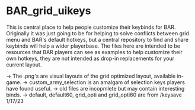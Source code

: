 # BAR_grid_uikeys
This is central place to help people customize their keybinds for BAR. Originally it was
just going to be for helping to solve conflicts between grid menu and BAR's default hotkeys,
but a central repository to find and share keybinds will help a wider playerbase. The files
here are intended to be resources that BAR players can see as examples to help customize
their own hotkeys, they are not intended as drop-in replacements for your current layout.

  -> The .png's are visual layouts of the grid optimized layout, available in-game.
  -> custom_army_selection is an amalgam of selection keys players have found useful.
  -> old files are incopmlete but may contain interesting binds.
  -> default, default60, grid_opti and grid_opti60 are from /keysave 1/17/23
